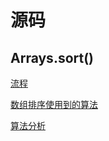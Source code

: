 # 源码
## Arrays.sort()
[流程](../java/pic/arrayssort.png)

[数组排序使用到的算法](https://www.imooc.com/article/45462)

[算法分析](https://mp.weixin.qq.com/s/t0dsJeN397wO41pwBWPeTg)

